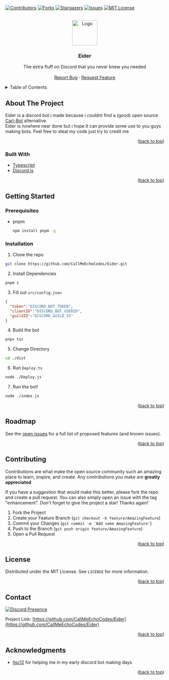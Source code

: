 <div id="top"></div>


<!-- PROJECT SHIELDS -->
[![Contributors][contributors-shield]][contributors-url]
[![Forks][forks-shield]][forks-url]
[![Stargazers][stars-shield]][stars-url]
[![Issues][issues-shield]][issues-url]
[![MIT License][license-shield]][license-url]



<!-- PROJECT LOGO -->
<br />
<div align="center">
  <a href="https://github.com/CallMeEchoCodes/Eider">
    <img src="https://cdn.discordapp.com/attachments/858855894204678206/874463500276232222/eider-transparent.png" alt="Logo" width="80" height="80">
  </a>

<h3 align="center">Eider</h3>

  <p align="center">
    The extra fluff on Discord that you never knew you needed
    <br />
    <br />
    <a href="https://github.com/CallMeEchoCodes/Eider/issues">Report Bug</a>
    ·
    <a href="https://github.com/CallMeEchoCodes/Eider/issues">Request Feature</a>
  </p>
</div>



<!-- TABLE OF CONTENTS -->
<details>
  <summary>Table of Contents</summary>
  <ol>
    <li>
      <a href="#about-the-project">About The Project</a>
      <ul>
        <li><a href="#built-with">Built With</a></li>
      </ul>
    </li>
    <li>
      <a href="#getting-started">Getting Started</a>
      <ul>
        <li><a href="#prerequisites">Prerequisites</a></li>
        <li><a href="#installation">Installation</a></li>
      </ul>
    </li>
    <li><a href="#usage">Usage</a></li>
    <li><a href="#roadmap">Roadmap</a></li>
    <li><a href="#contributing">Contributing</a></li>
    <li><a href="#license">License</a></li>
    <li><a href="#contact">Contact</a></li>
    <li><a href="#acknowledgments">Acknowledgments</a></li>
  </ol>
</details>



<!-- ABOUT THE PROJECT -->
## About The Project
Eider is a discord bot i made because i couldnt find a (good) open source [Carl-Bot](https://carl.gg/) alternative. <br />
Eider is nowhere near done but i hope it can provide some use to you guys making bots. Feel free to steal my code just try to credit me

<p align="right">(<a href="#top">back to top</a>)</p>



### Built With

* [Typescript](https://www.typescriptlang.org)
* [Discord.js](https://discord.js.org/)

<p align="right">(<a href="#top">back to top</a>)</p>



<!-- GETTING STARTED -->
## Getting Started

### Prerequisites

* pnpm
  ```sh
  npm install pnpm -g
  ```

### Installation

1. Clone the repo
  ```sh
  git clone https://github.com/CallMeEchoCodes/Eider.git
  ```
2. Install Dependencies
  ```sh
  pnpm i
  ```
3. Fill out `src/config.json`
  ```json
  {
    "token":"DISCORD_BOT_TOKEN",
    "clientID":"DISCORD_BOT_USERID",
    "guildID":"DISCORD_GUILD_ID"
  }
   ```
4. Build the bot
  ```sh
  pnpx tsc
  ```
5. Change Directory
  ```sh
  cd ./dist
  ```

6. Run `Deploy.ts`
  ```sh
  node ./Deploy.js
  ```

7. Run the bot!
  ```sh
  node ./index.js
  ```

<p align="right">(<a href="#top">back to top</a>)</p>



<!-- ROADMAP -->
## Roadmap
See the [open issues](https://github.com/CallMeEchoCodes/Eider/issues) for a full list of proposed features (and known issues).

<p align="right">(<a href="#top">back to top</a>)</p>



<!-- CONTRIBUTING -->
## Contributing

Contributions are what make the open source community such an amazing place to learn, inspire, and create. Any contributions you make are **greatly appreciated**.

If you have a suggestion that would make this better, please fork the repo and create a pull request. You can also simply open an issue with the tag "enhancement".
Don't forget to give the project a star! Thanks again!

1. Fork the Project
2. Create your Feature Branch (`git checkout -b feature/AmazingFeature`)
3. Commit your Changes (`git commit -m 'Add some AmazingFeature'`)
4. Push to the Branch (`git push origin feature/AmazingFeature`)
5. Open a Pull Request

<p align="right">(<a href="#top">back to top</a>)</p>



<!-- LICENSE -->
## License

Distributed under the MIT License. See `LICENSE` for more information.

<p align="right">(<a href="#top">back to top</a>)</p>



<!-- CONTACT -->
## Contact

[![Discord Presence](https://lanyard-profile-readme.vercel.app/api/379035005231300608)](https://discord.com/users/379035005231300608)


Project Link: [https://github.com/CallMeEchoCodes/Eider](https://github.com/CallMeEchoCodes/Eider)

<p align="right">(<a href="#top">back to top</a>)</p>



<!-- ACKNOWLEDGMENTS -->
## Acknowledgments

* [llsc12](https://github.com/llsc12) for helping me in my early discord bot making days

<p align="right">(<a href="#top">back to top</a>)</p>



<!-- MARKDOWN LINKS & IMAGES -->
<!-- https://www.markdownguide.org/basic-syntax/#reference-style-links -->
[contributors-shield]: https://img.shields.io/github/contributors/CallMeEchoCodes/Eider.svg?style=for-the-badge
[contributors-url]: https://github.com/CallMeEchoCodes/Eider/graphs/contributors
[forks-shield]: https://img.shields.io/github/forks/CallMeEchoCodes/Eider.svg?style=for-the-badge
[forks-url]: https://github.com/CallMeEchoCodes/Eider/network/members
[stars-shield]: https://img.shields.io/github/stars/CallMeEchoCodes/Eider.svg?style=for-the-badge
[stars-url]: https://github.com/CallMeEchoCodes/Eider/stargazers
[issues-shield]: https://img.shields.io/github/issues/CallMeEchoCodes/Eider.svg?style=for-the-badge
[issues-url]: https://github.com/CallMeEchoCodes/Eider/issues
[license-shield]: https://img.shields.io/github/license/CallMeEchoCodes/Eider.svg?style=for-the-badge
[license-url]: https://github.com/CallMeEchoCodes/Eider/blob/master/LICENSE
